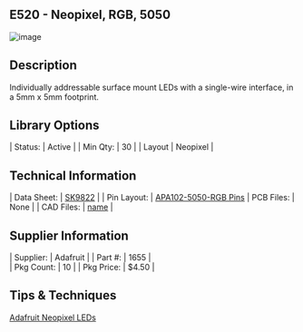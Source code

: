 ## E520 - Neopixel, RGB, 5050

![image](CAD/E520/image.jpg)

## Description    

Individually addressable surface mount LEDs with a single-wire interface, in a 5mm x 5mm footprint.

## Library Options

| Status: | Active |
| Min Qty: | 30 |
| Layout | Neopixel | 

## Technical Information

| Data Sheet: | [SK9822](CAD/E520/image.jpg) |
| Pin Layout: | [APA102-5050-RGB Pins](CAD/E520/pinlayout.png)
| PCB Files: | None |
| CAD Files: | [name](https://URL) |

## Supplier Information

| Supplier: | Adafruit |
| Part #: | 1655 |         
| Pkg Count: | 10 |
| Pkg Price: | $4.50 |

## Tips & Techniques

[Adafruit Neopixel LEDs](https://learn.adafruit.com/adafruit-neopixel-uberguide/individual-neopixels)